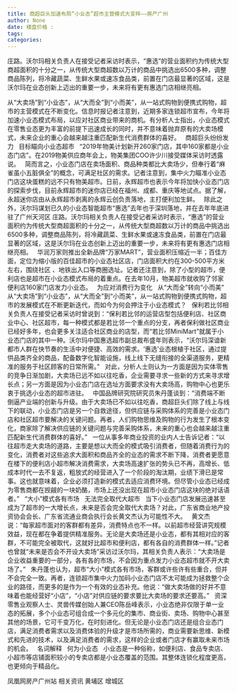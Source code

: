 ```yaml
---
title: 商超巨头加速布局“小业态”超市主营模式大变样——房产广州
author: None
date: 楼盘价格 : 
tags: 
categories: 
---
```

庄路。沃尔玛相关负责人在接受记者采访时表示，“惠选”的营业面积约为传统大型商超面积的十分之一，从传统大型商超数以万计的商品中挑选出6500多种，调整商品陈列，将冷藏蔬菜、生鲜水果或速冻食品类，前置在门店最显著的区域，这是沃尔玛在业态创新上迈出的重要一步，未来将有更有惠选门店相继亮相。  
<!-- more -->
从“大卖场”到“小业态”，从“大而全”到“小而美”，从一站式购物到便携式购物，超市的主营模式在不断变化。信息时报记者注意到，近期多家连锁超市宣布，今年将加速小业态模式布局，以应对社区商业带来的商机。有分析人士指出，小业态模式在零售业态更为丰富的前提下迅速成长的同时，并不意味着抛弃原有的大卖场模式，未来企业的重心会越来越注重匹配新生代消费群体的喜好。  
商超巨头纷纷发力  
目标瞄向小业态超市  
“2019年物美计划新开260家门店，其中160家都是小业态门店”。在2019物美供应商年会上，物美集团COO许少川接受媒体采访时透露说。  
简而言之，小业态门店在卖场面积、商品种类都比大卖场少，但奉行着“麻雀虽小五脏俱全”的概念，可满足社区的需求。记者注意到，集中火力瞄准小业态门店这块蛋糕的远不只有物美超市。日前，永辉超市也表示今年将加快小业态门店的探索步伐，目前永辉超市的迷你店已经在福州、成都、重庆等地试点。据了解，永超迷你店由从永辉超市剥离的永辉云创负责落地，主打便利加生鲜。  
除此之外，沃尔玛谋划已久的小业态智能超市“惠选”去年也于深圳落地，并在去年年底进驻了广州天河区
庄路。沃尔玛相关负责人在接受记者采访时表示，“惠选”的营业面积约为传统大型商超面积的十分之一，从传统大型商超数以万计的商品中挑选出6500多种，调整商品陈列，将冷藏蔬菜、生鲜水果或速冻食品类，前置在门店最显著的区域，这是沃尔玛在业态创新上迈出的重要一步，未来将有更有惠选门店相继亮相。  
华润万家则推出全新品牌“万家MART”，营业面积压缩近一半；百佳方面，定位为缩小版的百佳超市的小业态社区店，门店面积大约在300-500平方米左右，围绕社区
、地铁出入口等商圈选址。记者还注意到，除了小型的超市，便利店也是超市在小业态模式布局的着重点。在去年10月，物美超市就收购了邻家便利店160家门店发力小业态。  
为应对消费行为变化  
从“大而全”转向“小而美”  
从“大卖场”到“小业态”，从“大而全”到“小而美”，从一站式购物到便携式购物，超市的发展模式在不断更新迭代，而如今为何会押注于小业态模式？  
保利若比邻相关负责人在接受记者采访时曾说到：“保利若比邻的运营店型包括便利店、社区商业中心、社区超市，每一种模式都是若比邻一个重点的分支，再者保利做社区商业已经好多年，也会更多关注适合社区商业的店型，而“若比邻MiniMart”就属于小业态门店的其中一种。沃尔玛中国惠选超市副总裁布盛年则表示，“沃尔玛深谙新都市人群在快节奏的生活中对便捷、高效的需求。‘惠选’业态根植于社区，通过提供品类齐全的商品，配备数字化智能设施，线上线下无缝衔接的全渠道服务，更精准的服务于社区顾客的日常所需。”  
对此，分析人士则认为一方面是因为实体零售的竞争日渐加剧，大卖场已远不如以往吃香，企业需要寻求一些新的方式来寻求增长点；另一方面是因为小业态门店在选址方面要求没有大卖场高，购物中心也更乐衷于挑选小业态的超市进驻。  
中国品牌研究院研究员朱丹蓬谈到：“消费端不断倒逼产业端的创新与升级。由于大卖场已不如以往吃香，商超巨头们除了线上与线下的联动，小业态门店是另一个自救途径，但供应链与采购体系的完善是小业态门店和社区超市要解决的关键问题。再者，人们购物思维及购物的行为发生了根本变化，商家除了解决供应链的关键问题与完善采购体系，未来的重心也会越来越注重匹配新生代消费群体的喜好。”  
一位从事多年商业投资的业内人士告诉记者：“以往超市走大卖场的道路，主要是想以大而全的模式吸引消费者，但随着消费行为的变化，消费者对这些追求大面积和商品齐全的业态的需求不断下降，消费者更愿意在楼下的便利店小超市解决消费需求，大卖场高速扩张的势头已不再，高增长、低成本时代一去不复返，粗放式的经营进入了一个阶段的淘汰期，业绩下滑已是常事。这也就意味着，企业必须打造新的模式去适应消费环境。但尽管小业态已经成为零售商都在觊觎的一块奶酪，市场上还没出现在超市小业态门店这块的绝对话语者。”  
“大小”模式各有市场  
无法完全取代大超市  
当下小业态门店发展迅速甚至成为了超市的一大增长点，未来是否会完全取代大卖场？对此，广东省商业地产投资协会会长、广东省流通业商会执行会长黄文杰认为可能性不大。  
黄文杰说：“每家超市面对的客群都有差异，消费特点也不一样。以前超市经营讲究规模效益，现在都在争着提供精准服务。无论是大卖场还是小业态，都有其相对应的客群，不可能完全被取代，这就好比超市和便利店，都有各自的消费群体一样。”记者也曾就“未来是否会不开设大卖场”采访过沃尔玛，其相关负责人表示：“大卖场是企业收益重要的一部分，各有各的市场，不会因为重点发力小业态超市就不开大卖场了。”  
朱丹蓬也认为，超市“大小”模式各有市场，客群或许些许有些重合，但并不会完全一致。再者，连锁超市集中火力加码小业态门店不太可能成为拯救整个企业的路径，而更多的是作为一个有效的业态补充。他说：“做大卖场做的好并不意味着也能经营好“小店”，“小店”对供应链的要求要比大卖场的要求还要高。”  
资深零售业观察人士、灵兽传媒创始人兼CEO陈岳峰表示，小业态绝非仅限于单一业态的拓展，多个小业态可组合成一个多元化的集市、商业街、卖场、购物中心甚至其他的场景，它可千变万化，在时刻进化。但无论是小业态门店还是组合业态门店，满足消费者需求以及消费体验的升级才是市场所需的，商业需要新思维、新模式和先进的技术，以及满足消费者的需求，这样的企业或者门店才有赢取未来市场的机会。  
名词解释  
何为小业态  
小业态是一种俗称，如便利店、食品专卖店、小超市等店铺面积较小的专卖店都是小业态覆盖的范围。其整体连锁化程度更高，也更倾向于精品化。
                        
                        
                        
                        
                                        
                    
                    
                
                    
                    
                    
                
                    
                
凤凰网房产广州站
相关资讯
黄埔区
增城区
	                        
	                    
	                        
	                    
